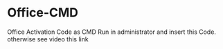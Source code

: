 # Office-CMD
Office Activation Code as CMD  Run in administrator and insert this Code. otherwise see video this link
